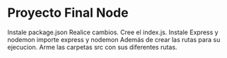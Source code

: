 # Proyecto Final Node

Instale package.json
Realice cambios.
Cree el index.js.
Instale Express y nodemon
importe express y nodemon
Además de crear las rutas para su ejecucion.
Arme las carpetas src con sus diferentes rutas.